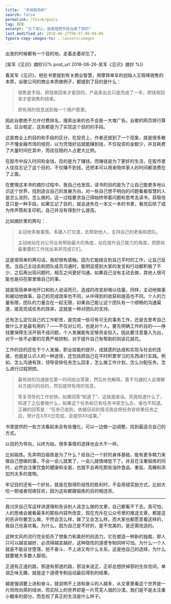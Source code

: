 ```yaml
---
title:  "手段和目的"
search: false
permalink: /think/goals
tag: 随笔
excerpt: "忘了初心，就是错把手段当成了目的"
last_modified_at: 2018-06-27T08:07:00-04:00
typora-copy-images-to: ..\assets\images
---
```


出发的时候都有一个目的地，走着走着却忘了。

[吴军《见识》摘抄]({% post_url  2018-06-26-吴军《见识》摘抄 %})

看吴军《见识》，他在书里提到有关商业智慧，用摩拜单车的创始人王晓峰销售的本质，谷歌公司的商业本质做例子，都提到了目的是什么：

> 销售是手段，把钱收回来才是目的。产品卖出去只是完成了一半，把钱收回来才是销售的结束。
>
> 把有用的信息送到每一个用户那里。

因此谷歌绝不允许付费排名，搜索出来的也不会是一大堆广告。谷歌的网页排行算法，后台稳定，这些都是为了实现这个目的的手段。

这是商业上的目的和手段的区分，在投资上，作者还提到了一个现象，就是很多散户不懂金融市场的规则，以为凭借好运就能赚到钱，不仅投资的金额少，并且耗费了大量时间在其中，而往往赔的人占更大比例。

在股市中投入时间和金钱，目的是为了赚钱，而赚钱是为了更好的生活，在股市里人往往忘记了这个目的，不仅赚不到钱，还把本可以用来陪伴家人的时间都浪费在了上面。

在整理这本书的摘抄过程中，我自己也发现，读书的目的是为了让自己能更多地认识这个世界，找到适合自己的发展方向，对一些自己想不明白的问题看看智慧的人是怎么说的，怎么做的。这一过程要求自己得始终带着问题和思考去读书，获取信息只是一种手段，如果忘记了目的，就会迷失在一本又一本的书里，看完后除了成为传声筒和复印机，自己并没有得到什么提高。

比如摘抄里的两句：

> 主动地多做事情，多跟人打交道，去帮助他人，支持自己的老板和团队。
>
> 主动地站在对公司业务帮助最大的角度，站在提升自己能力的角度，把那些最重要的工作找出来并完成它们。

这是很简单的两句话，我却很有感触。因为它能结合到自己平时的工作，让自己反思。当自己主动去和团队成员沟通时，能明显感到大家的发言和行动都积极了不少，之后再出现问题时，相互之间更好沟通。如果自己没有主动去做，其他人很可能也是闷在那里做自己的事。

就是简简单单地开口和别人说话而已，造成的改变却难以估量。同样，主动地做事和被动地做事，自己的完成效率也不同，从中得到的收获和提高也不同。个人的力量有限，团队的力量合在一起无限，如果自己能让这个团队有一个顺畅的沟通渠道，提高完成任务的效率，这就是一种对团队的支持。

还有怎么定位自己的工作职责，是完成一些可有可无的事务工作，还是去思考自己做什么才是最有用的？——不仅对公司，也是对个人。要先明确工作的目的——挣钱要保障生活开销不成问题，个人发展能有足够资金投入。因此要注意量入为出，对于一些不必要的花费严格控制，对于提升自己有帮助的则该花就花。

工作的目的还在于个人发展，职业技能的提升，成就感的达成和实现与社会的连接，也就是认识人的一种途径，还包括把自己在平时积累学习的东西进行实践。例如，怎么沟通有效，领导安排任务怎么回复，怎么做工作计划，怎么分配任务，怎么进行过程把控。

> 最有效的沟通是在第一时间给出答案，然后补充解释。善于沟通的人会理解对方提问的目的，然后提供有用的信息。
>
> 答复领导的工作安排。如果回答“知道了”，这就是废话。究竟知道什么了，知道了之后要做什么，如果这个任务和已有任务冲突怎么办，谁也不知道。正确的回答是：“任务已收到，依据目前的情况我会把任务安排某任务之后，预计在X月X日完成，会提供XX成果。”

书里提供的一些方法看起来会有些僵化，可以一边做一边调整，找到最适合自己的方式。

以目的为导向，以终为始，很多事情的选择也会大不一样。

比如锻炼。先弄明白锻炼是为了什么？给自己一个好的身体基础，能有更多精力来做自己想做的事，不会一会儿就累了，一会儿就情绪低下了。并且在注重锻炼的同时，必然会注重饮食的健康和全面，也就不会再吃那些油炸食品、重盐、高糖和添加剂太多的食物。

牢记目的还有一个好处，就是在取得阶段性的胜利时，不会用错奖励方式，比如大吃一顿或者彻夜狂欢，因为这些都跟锻炼的目的相违背。

---

我讨厌自己写这样讲道理和告诉别人该怎么做的文章，自己都看不下去。真可怕，人的思维会被看最多的那些内容所改变，现在充斥在公众号里的推送文章，都是这的告诉你要怎么做，不然会怎么样，做了又会怎么样。而大家也都愿意看这样的，我自己也喜欢看。为什么，因为自己是不好的，是不完美的，是还需改造的。

这种文风的流行完全扼杀了想象力和美好的创造力，它在塑造一种新的独裁，即人只可以越变越好，必须得越变越好，这种隐性的道德专制同样可怕。为什么一个人就是不能自甘堕落，他不奋斗、不上进又有什么关系，这是他自己的选择，为什么就要被大多数人鄙视。

正道有正道的路，邪道有邪道的路，邪没来说正，正却总想挤掉邪的生存空间，单调乏味无趣，就是这个道德专制运动最后得到的结果。

越是强调要上进和奋斗，就说明不上进和奋斗的人越多，从文章里看这个世界是一片欣欣向荣的绿洲，而实际上的世界却是一片荒芜人烟的沙漠。我们是不是太注重小概率的部分，而忽视了真正的生活是什么样子。
